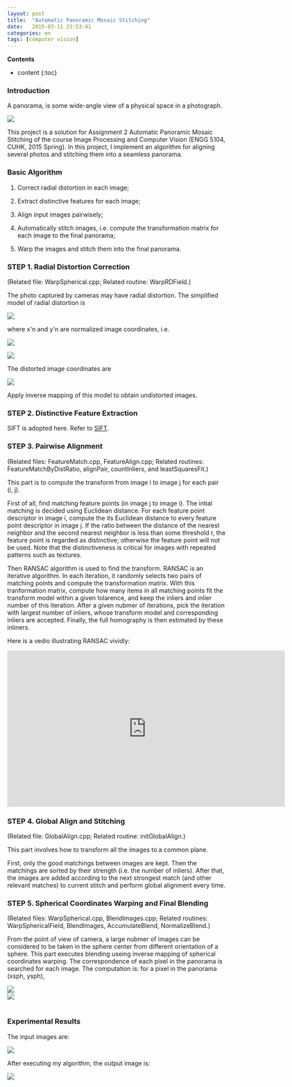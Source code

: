 ```yaml
---
layout: post
title:  "Automatic Panoramic Mosaic Stitching"
date:   2015-03-11 23:53:41
categories: en
tags: [computer vision]
---
```


__Contents__

* content
{:toc}


### Introduction

A panorama, is some wide-angle view of a physical space in a photograph.


<p><IMG src="/images/panorama.jpg"  ></p>


This project is a solution for Assignment 2 Automatic Panoramic Mosaic Stitching of the course Image Processing and Computer Vision (ENGG 5104, CUHK, 2015 Spring). In this project, I implement an algorithm for aligning several photos and stitching them into a seamless panorama.

### Basic Algorithm

1. Correct radial distortion in each image;

2. Extract distinctive features for each image;

3. Align input images pairwisely;

4. Automatically stitch images, i.e. compute the transformation matrix for each image to the final panorama;

5. Warp the images and stitch them into the final panorama.

### STEP 1. Radial Distortion Correction

(Related file: WarpSpherical.cpp; Related routine: WarpRDField.)

The photo captured by cameras may have radial distortion. The simplified model of radial distortion is

<p><img src="/images/eq1.jpg"></p>

where x'n and y'n are normalized image coordinates, i.e.

<p><IMG src="/images/eq1_p0.jpg"></p>
<p><IMG src="/images/eq1_p1.jpg"></p>


The distorted image coordinates are

<p><IMG src="/images/eq2.jpg"></p>


Apply inverse mapping of this model to obtain undistorted images.

### STEP 2. Distinctive Feature Extraction

SIFT is adopted here. Refer to [SIFT](http://www.cs.ubc.ca/~lowe/keypoints/).


### STEP 3. Pairwise Alignment

(Related files: FeatureMatch.cpp, FeatureAlign.cpp; Related routines: FeatureMatchByDistRatio, alignPair, countInliers, and leastSquaresFit.)

This part is to compute the transform from image i to image j for each pair (i, j).

First of all, find matching feature points (in image j to image i). The intial matching is decided using Euclidean distance. For each feature point descriptor in image i, compute the its Euclidean distance to every feature point descriptor in image j. If the ratio between the distance of the nearest neighbor and the second nearest neighbor is less than some threshold r, the feature point is regarded as distinctive; otherwise the feature point will not be used. Note that the distinctiveness is critical for images with repeated patterns such as textures.

Then RANSAC algorithm is used to find the transform. RANSAC is an iterative algorithm. In each iteration, it randomly selects two pairs of matching points and compute the transformation matrix. With this tranformation matrix, compute how many items in all matching points fit the transform model within a given tolarence, and keep the inliers and inlier number of this iteration. After a given nubmer of iterations, pick the iteration with largest number of inliers, whose transform model and corresponding inliers are accepted. Finally, the full homography is then estimated by these inliners.

Here is a vedio illustrating RANSAC vividly:

<iframe width="640" height="360" src="https://www.youtube.com/embed/1YNjMxxXO-E?feature=player_embedded" frameborder="0" allowfullscreen></iframe>

### STEP 4. Global Align and Stitching

(Related file: GlobalAlign.cpp; Related routine: initGlobalAlign.)

This part involves how to transform all the images to a common plane.

First, only the good matchings between images are kept. Then the matchings are sorted by their strength (i.e. the number of inliers). After that, the images are added according to the next strongest match (and other relevant matches) to current stitch and perform global alignment every time.

### STEP 5. Spherical Coordinates Warping and Final Blending

(Related files: WarpSpherical.cpp, BlendImages.cpp; Related routines: WarpSphericalField, BlendImages, AccumulateBlend, NormalizeBlend.)

From the point of view of camera, a large nubmer of images can be considered to be taken in the sphere center from different orientation of a sphere. This part executes blending useing inverse mapping of spherical coordinates warping. The correspondence of each pixel in the panorama is searched for each image. The computation is: for a pixel in the panorama (xsph, ysph),

<div class="row" id="rowimg">
    <div class="col-sm-3" id="illuwd">
        <img src="/images/eq4.jpg"  >
    </div>
    <div class="col-sm-4" id="inimg">
    </div>
    <div class="col-sm-5" id="inimg">
        <img src="/images/sphere.jpg"  >
    </div>
</div><br>

### Experimental Results

The input images are:

<p><img src="/images/inputimg.jpg"  ></p>

After executing my algorithm, the output image is:

<p><img src="/images/panorama.jpg"></p>

